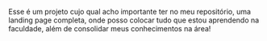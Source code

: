 Esse é um projeto cujo qual acho importante ter no meu repositório, uma landing page completa, onde posso colocar tudo que estou aprendendo na faculdade, além de consolidar meus conhecimentos na área!
